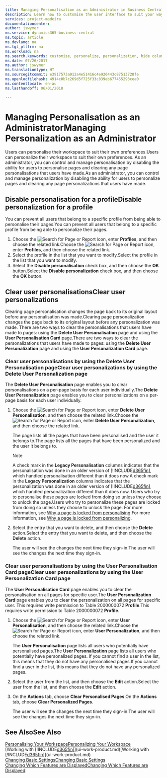```yaml
---
title: Managing Personalisation as an Administrator in Business Central | Microsoft Docs
description: Learn how to customise the user interface to suit your way of working.
services: project-madeira
documentationcenter: 
author: jswymer
ms.service: dynamics365-business-central
ms.topic: article
ms.devlang: na
ms.tgt_pltfrm: na
ms.workload: na
ms.search.keywords: customize, personalize, personalization, hide columns, remove fields, move fields
ms.date: 07/26/2017
ms.author: jswymer
ms.translationtype: HT
ms.sourcegitcommit: e3917573a912a4e51416c4e926443c87513728fe
ms.openlocfilehash: 4914c0b7c269d5f725f33c839eb677455293cea0
ms.contentlocale: en-au
ms.lasthandoff: 06/01/2018

---
```

# <a name="managing-personalization-as-an-administrator"></a><span data-ttu-id="26c23-103">Managing Personalisation as an Administrator</span><span class="sxs-lookup"><span data-stu-id="26c23-103">Managing Personalization as an Administrator</span></span>
<!--NAV in the Web client-->
<span data-ttu-id="26c23-104">Users can personalise their workspace to suit their own preferences.</span><span class="sxs-lookup"><span data-stu-id="26c23-104">Users can personalize their workspace to suit their own preferences.</span></span> <span data-ttu-id="26c23-105">As an administrator, you can control and manage personalisation by disabling the ability for users to personalise pages and clearing any page personalisations that users have made.</span><span class="sxs-lookup"><span data-stu-id="26c23-105">As an administrator, you can control and manage personalization by disabling the ability for users to personalize pages and clearing any page personalizations that users have made.</span></span>

## <a name="disable-personalization-for-a-profile"></a><span data-ttu-id="26c23-106">Disable personalisation for a profile</span><span class="sxs-lookup"><span data-stu-id="26c23-106">Disable personalization for a profile</span></span>
<span data-ttu-id="26c23-107">You can prevent all users that belong to a specific profile from being able to personalise their pages.</span><span class="sxs-lookup"><span data-stu-id="26c23-107">You can prevent all users that belong to a specific profile from being able to personalize their pages.</span></span>
1.  <span data-ttu-id="26c23-108">Choose the ![Search for Page or Report](media/ui-search/search_small.png "Search for Page or Report icon") icon, enter **Profiles**, and then choose the related link.</span><span class="sxs-lookup"><span data-stu-id="26c23-108">Choose the ![Search for Page or Report](media/ui-search/search_small.png "Search for Page or Report icon") icon, enter **Profiles**, and then choose the related link.</span></span>
2.  <span data-ttu-id="26c23-109">Select the profile in the list that you want to modify.</span><span class="sxs-lookup"><span data-stu-id="26c23-109">Select the profile in the list that you want to modify.</span></span>
3. <span data-ttu-id="26c23-110">Select the **Disable personalisation** check box, and then choose the **OK** button.</span><span class="sxs-lookup"><span data-stu-id="26c23-110">Select the **Disable personalization** check box, and then choose the **OK** button.</span></span>

## <a name="clear-user-personalizations"></a><span data-ttu-id="26c23-111">Clear user personalisations</span><span class="sxs-lookup"><span data-stu-id="26c23-111">Clear user personalizations</span></span>

<span data-ttu-id="26c23-112">Clearing page personalisation changes the page back to its original layout before any personalisation was made.</span><span class="sxs-lookup"><span data-stu-id="26c23-112">Clearing page personalization changes the page back to its original layout before any personalization was made.</span></span> <span data-ttu-id="26c23-113">There are two ways to clear the personalisations that users have made to pages: using the **Delete User Personalisation** page and using the **User Personalisation Card** page.</span><span class="sxs-lookup"><span data-stu-id="26c23-113">There are two ways to clear the personalizations that users have made to pages: using the **Delete User Personalization** page and using the **User Personalization Card** page.</span></span>

### <a name="clear-user-personalizations-by-using-the-delete-user-personalization-page"></a><span data-ttu-id="26c23-114">Clear user personalisations by using the Delete User Personalisation page</span><span class="sxs-lookup"><span data-stu-id="26c23-114">Clear user personalizations by using the Delete User Personalization page</span></span>

<span data-ttu-id="26c23-115">The **Delete User Personalisation** page enables you to clear personalisations on a per-page basis for each user individually.</span><span class="sxs-lookup"><span data-stu-id="26c23-115">The **Delete User Personalization** page enables you to clear personalizations on a per-page basis for each user individually.</span></span>

1.  <span data-ttu-id="26c23-116">Choose the ![Search for Page or Report](media/ui-search/search_small.png "Search for Page or Report icon") icon, enter **Delete User Personalisation**, and then choose the related link.</span><span class="sxs-lookup"><span data-stu-id="26c23-116">Choose the ![Search for Page or Report](media/ui-search/search_small.png "Search for Page or Report icon") icon, enter **Delete User Personalization**, and then choose the related link.</span></span>

    <span data-ttu-id="26c23-117">The page lists all the pages that have been personalised and the user it belongs to.</span><span class="sxs-lookup"><span data-stu-id="26c23-117">The page lists all the pages that have been personalized and the user it belongs to.</span></span>

    >[!NOTE]
    > <span data-ttu-id="26c23-118">A check mark in the **Legacy Personalisation** columns indicates that the personalisation was done in an older version of [!INCLUDE[d365fin](includes/d365fin_md.md)], which handled personalisation different than it does now.</span><span class="sxs-lookup"><span data-stu-id="26c23-118">A check mark in the **Legacy Personalization** columns indicates that the personalization was done in an older version of [!INCLUDE[d365fin](includes/d365fin_md.md)], which handled personalization different than it does now.</span></span> <span data-ttu-id="26c23-119">Users who try to personalise these pages are locked from doing so unless they choose to unlock the page.</span><span class="sxs-lookup"><span data-stu-id="26c23-119">Users who try to personalize these pages are locked from doing so unless they choose to unlock the page.</span></span> <span data-ttu-id="26c23-120">For more information, see [Why a page is locked from personalising](ui-personalization-locked.md).</span><span class="sxs-lookup"><span data-stu-id="26c23-120">For more information, see [Why a page is locked from personalizing](ui-personalization-locked.md).</span></span>

2. <span data-ttu-id="26c23-121">Select the entry that you want to delete, and then choose the **Delete** action.</span><span class="sxs-lookup"><span data-stu-id="26c23-121">Select the entry that you want to delete, and then choose the **Delete** action.</span></span>

    <span data-ttu-id="26c23-122">The user will see the changes the next time they sign-in.</span><span class="sxs-lookup"><span data-stu-id="26c23-122">The user will see the changes the next time they sign-in.</span></span>

### <a name="clear-user-personalizations-by-using-the-user-personalization-card-page"></a><span data-ttu-id="26c23-123">Clear user personalisations by using the User Personalisation Card page</span><span class="sxs-lookup"><span data-stu-id="26c23-123">Clear user personalizations by using the User Personalization Card page</span></span>

<span data-ttu-id="26c23-124">The **User Personalisation Card** page enables you to clear the personalisation on all pages for specific user.</span><span class="sxs-lookup"><span data-stu-id="26c23-124">The **User Personalization Card** page enables you to clear the personalization on all pages for specific user.</span></span> <span data-ttu-id="26c23-125">This requires write permission to Table 2000000072 **Profile**.</span><span class="sxs-lookup"><span data-stu-id="26c23-125">This requires write permission to Table 2000000072 **Profile**.</span></span>

1.  <span data-ttu-id="26c23-126">Choose the ![Search for Page or Report](media/ui-search/search_small.png "Search for Page or Report icon") icon, enter **User Personalisation**, and then choose the related link.</span><span class="sxs-lookup"><span data-stu-id="26c23-126">Choose the ![Search for Page or Report](media/ui-search/search_small.png "Search for Page or Report icon") icon, enter **User Personalization**, and then choose the related link.</span></span>

    <span data-ttu-id="26c23-127">The **User Personalisation** page lists all users who potentially have personalised pages.</span><span class="sxs-lookup"><span data-stu-id="26c23-127">The **User Personalization** page lists all users who potentially have personalized pages.</span></span> <span data-ttu-id="26c23-128">If you cannot find a user in the list, this means that they do not have any personalised pages.</span><span class="sxs-lookup"><span data-stu-id="26c23-128">If you cannot find a user in the list, this means that they do not have any personalized pages.</span></span>

2. <span data-ttu-id="26c23-129">Select the user from the list, and then choose the **Edit** action.</span><span class="sxs-lookup"><span data-stu-id="26c23-129">Select the user from the list, and then choose the **Edit** action.</span></span>

3.  <span data-ttu-id="26c23-130">On the **Actions** tab, choose **Clear Personalised Pages**.</span><span class="sxs-lookup"><span data-stu-id="26c23-130">On the **Actions** tab, choose **Clear Personalized Pages**.</span></span>

    <span data-ttu-id="26c23-131">The user will see the changes the next time they sign-in.</span><span class="sxs-lookup"><span data-stu-id="26c23-131">The user will see the changes the next time they sign-in.</span></span>

## <a name="see-also"></a><span data-ttu-id="26c23-132">See Also</span><span class="sxs-lookup"><span data-stu-id="26c23-132">See Also</span></span>
[<span data-ttu-id="26c23-133">Personalising Your Workspace</span><span class="sxs-lookup"><span data-stu-id="26c23-133">Personalizing Your Workspace</span></span>](ui-personalization-user.md)  
<span data-ttu-id="26c23-134">[Working with [!INCLUDE[d365fin](includes/d365fin_md.md)]](ui-work-product.md)</span><span class="sxs-lookup"><span data-stu-id="26c23-134">[Working with [!INCLUDE[d365fin](includes/d365fin_md.md)]](ui-work-product.md)</span></span>  
[<span data-ttu-id="26c23-135">Changing Basic Settings</span><span class="sxs-lookup"><span data-stu-id="26c23-135">Changing Basic Settings</span></span>](ui-change-basic-settings.md)  
[<span data-ttu-id="26c23-136">Changing Which Features are Displayed</span><span class="sxs-lookup"><span data-stu-id="26c23-136">Changing Which Features are Displayed</span></span>](ui-experiences.md)  


